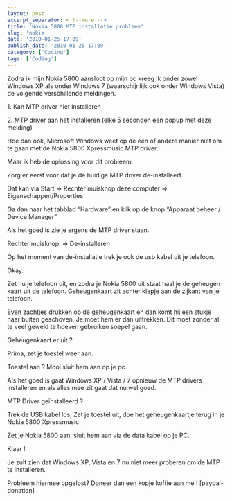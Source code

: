 ```yaml
---
layout: post
excerpt_separator: < !--more -->
title: 'Nokia 5800 MTP installatie probleem'
slug: 'nokia'
date: '2010-01-25 17:09'
publish_date: '2010-01-25 17:09'
category: ['Coding']
tags: ['Coding']
---
```

Zodra ik mijn Nokia 5800 aansloot op mijn pc kreeg ik onder zowel Windows XP
als onder Windows 7 (waarschijnlijk ook onder Windows Vista) de volgende
verschillende meldingen.  
  
1\. Kan MTP driver niet installeren  
  
2\. MTP driver aan het installeren (elke 5 seconden een popup met deze
melding)  
  
Hoe dan ook, Microsoft Windows weet op de één of andere manier niet om te gaan
met de Nokia 5800 Xpressmusic MTP driver.  
  
Maar ik heb de oplossing voor dit probleem.  
  
Zorg er eerst voor dat je de huidige MTP driver de-installeert.  
  
Dat kan via Start => Rechter muisknop deze computer =>
Eigenschappen/Properties  
  
Ga dan naar het tabblad “Hardware” en klik op de knop “Apparaat beheer /
Device Manager”  
  
Als het goed is zie je ergens de MTP driver staan.  
  
Rechter muisknop. => De-installeren  
  
Op het moment van de-installatie trek je ook de usb kabel uit je telefoon.  
  
Okay.  
  
Zet nu je telefoon uit, en zodra je Nokia 5800 uit staat haal je de geheugen
kaart uit de telefoon. Geheugenkaart zit achter klepje aan de zijkant van je
telefoon.  
  
Even zachtjes drukken op de geheugenkaart en dan komt hij een stukje naar
buiten geschoven. Je moet hem er dan uittrekken. Dit moet zonder al te veel
geweld te hoeven gebruiken soepel gaan.  
  
Geheugenkaart er uit ?  
  
Prima, zet je toestel weer aan.  
  
Toestel aan ? Mooi sluit hem aan op je pc.  
  
Als het goed is gaat Windows XP / Vista / 7 opnieuw de MTP drivers installeren
en als alles mee zit gaat dat nu wel goed.  
  
MTP Driver geïnstalleerd ?  
  
Trek de USB kabel los, Zet je toestel uit, doe het geheugenkaartje terug in je
Nokia 5800 Xpressmusic.  
  
Zet je Nokia 5800 aan, sluit hem aan via de data kabel op je PC.  
  
Klaar !  
  
Je zult zien dat Windows XP, Vista en 7 nu niet meer proberen om de MTP te
installeren.  
  
Probleem hiermee opgelost? Doneer dan een kopje koffie aan me ! [paypal-
donation]

